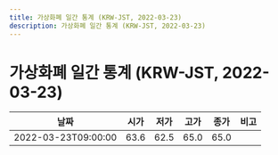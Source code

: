 ```yaml
---
title: 가상화폐 일간 통계 (KRW-JST, 2022-03-23)
description: 가상화폐 일간 통계 (KRW-JST, 2022-03-23)
---
```


가상화폐 일간 통계 (KRW-JST, 2022-03-23)
===

|날짜|시가|저가|고가|종가|비고|
|--|--|--|--|--|--|
|2022-03-23T09:00:00|63.6|62.5|65.0|65.0|    |
